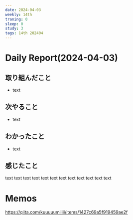 ```yaml
---
date: 2024-04-03
weekly: 14th
traning: 0
sleep: 0
study: 3
tags: 14th 202404
---
```

# Daily Report(2024-04-03)
## 取り組んだこと
- text
## 次やること
- text
## わかったこと
- text
## 感じたこと
text text text text text text text text text text text text
# Memos
https://qiita.com/kuuuuumiiiii/items/1427c69a5f919459ae2f
